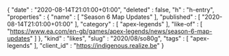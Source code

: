 {
  "date" : "2020-08-14T21:01:00+01:00",
  "deleted" : false,
  "h" : "h-entry",
  "properties" : {
    "name" : [ "Season 6 Map Updates" ],
    "published" : [ "2020-08-14T21:01:00+01:00" ],
    "category" : [ "apex-legends" ],
    "like-of" : [ "https://www.ea.com/en-gb/games/apex-legends/news/season-6-map-updates" ]
  },
  "kind" : "likes",
  "slug" : "2020/08/so80g",
  "tags" : [ "apex-legends" ],
  "client_id" : "https://indigenous.realize.be"
}
